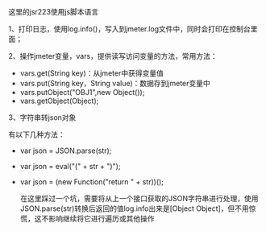 这里的jsr223使用js脚本语言

1、打印日志，使用log.info()，写入到jmeter.log文件中，同时会打印在控制台里面；

2、操作jmeter变量，vars，提供读写访问变量的方法，常用方法：

- vars.get(String key)：从jmeter中获得变量值
- vars.put(String key，String value)：数据存到jmeter变量中
- vars.putObject("OBJ1",new Object());
- vars.getObject(Object);

3、字符串转json对象

有以下几种方法：

- var json = JSON.parse(str);

-  var json = eval("(" + str + ")");

- var json = (new Function("return " + str))();

  在这里踩过一个坑，需要将从上一个接口获取的JSON字符串进行处理，使用JSON.parse(str)转换后返回的值log.info出来是[Object Object]，但不用惊慌，这不影响继续将它进行遍历或其他操作

